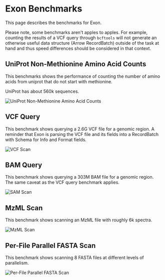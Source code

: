 # Exon Benchmarks

This page describes the benchmarks for Exon.

Please note, some benchmarks aren't apples to apples. For example, counting the results of a VCF query through `bcftools` will not generate an otherwise useful data structure (Arrow RecordBatch) outside of the task at hand and thus speed differences should be considered in that context.

## UniProt Non-Methionine Amino Acid Counts

This benchmarks shows the performance of counting the number of amino acids from uniprot that do not start with methionine.

UniProt has about 560k sequences.

![UniProt Non-Methionine Amino Acid Counts](./plots/fasta-meth-scan.svg)

## VCF Query

This benchmark shows querying a 2.6G VCF file for a genomic region. A reminder that Exon is parsing the VCF file and its fields into a RecordBatch with Schema for Info and Format fields.

![VCF Scan](./plots/vcf-query.svg)

## BAM Query

This benchmark shows querying a 303M BAM file for a genomic region. The same caveat as the VCF query benchmark applies.

![SAM Scan](./plots/bam-query.svg)

## MzML Scan

This benchmark shows scanning an MzML file with roughly 6k spectra.

![MzML Scan](./plots/mzml-scan.svg)

## Per-File Parallel FASTA Scan

This benchmark shows scanning 8 FASTA files at different levels of parallelism.

![Per-File Parallel FASTA Scan](./plots/fasta-parallel-scan.svg)
